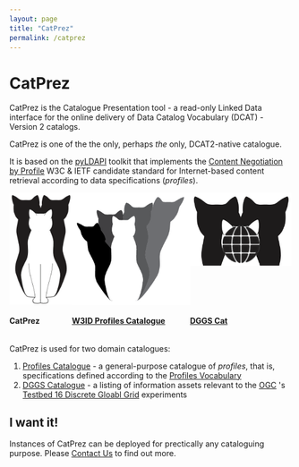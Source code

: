 ```yaml
---
layout: page
title: "CatPrez"
permalink: /catprez
---
```

# CatPrez

CatPrez is the Catalogue Presentation tool - a read-only Linked Data interface for the online delivery of Data Catalog Vocabulary (DCAT) - Version 2 catalogs.

CatPrez is one of the the only, perhaps *the* only, DCAT2-native catalogue.

It is based on the [pyLDAPI](https://github.com/rdflib/pyLDAPI) toolkit that implements the [Content Negotiation by Profile](https://w3c.github.io/dx-connegp/connegp/) W3C & IETF candidate standard for Internet-based content retrieval according to data specifications (*profiles*).

<div style="display:grid; grid-template-colums: auto auto auto; grid-template-rows: 200px auto;">
    <div style="grid-column:1; grid-row:1;">
        <img src="images/catprez.png" alt="CatPrez logo" style="height:200px;" />        
    </div>
    <div style="grid-column:2; grid-row:1;">
        <img style="grid-column:2;" src="images/profcat.png" alt="ProfCat logo" style="height:200px;" />    
    </div>
    <div style="grid-column:3; grid-row:1;">
        <img style="grid-column:3;" src="images/dggs-cat.png" alt="DGGS Cat logo" style="height:150px;" />        
    </div>
    <div style="grid-column:1; grid-row:2;">
        <h4>CatPrez</h4>
    </div>
    <div style="grid-column:2; grid-row:2;">
        <a href="https://profcat.conneg.info"><h4>W3ID Profiles Catalogue</h4></a>
    </div>
    <div style="grid-column:3; grid-row:2;">
        <a href="https://cat.dggs.org"><h4>DGGS Cat</h4></a>
    </div>        
</div>

CatPrez is used for two domain catalogues: 

1. [Profiles Catalogue](https://profcat.conneg.info) - a general-purpose catalogue of *profiles*, that is, specifications defined according to the [Profiles Vocabulary](https://w3c.github.io/dx-prof/prof/)
2. [DGGS Catalogue](https://cat.dggs.org) - a listing of information assets relevant to the [OGC](https://www.ogc.org) 's [Testbed 16 Discrete Gloabl Grid](https://portal.ogc.org/files/?artifact_id=91644#DGGS) experiments

## I want it!

Instances of CatPrez can be deployed for prectically any cataloguing purpose. Please [Contact Us](/contact) to find out more.